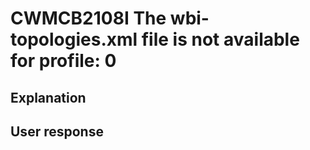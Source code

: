 # CWMCB2108I The wbi-topologies.xml file is not available for profile: 0

## Explanation

## User response